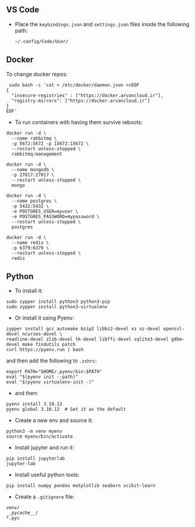 ## VS Code
- Place the `keybindings.json` and `settings.json` files inside the following path:
  ```
  ~/.config/Code/User/
  ```

## Docker
To change docker repos: 
```
 sudo bash -c 'cat > /etc/docker/daemon.json <<EOF
{
  "insecure-registries" : ["https://docker.arvancloud.ir"],
  "registry-mirrors": ["https://docker.arvancloud.ir"]
}
EOF'
```
- To run containers with having them survive reboots:
```
docker run -d \
  --name rabbitmq \
  -p 5672:5672 -p 15672:15672 \
  --restart unless-stopped \
  rabbitmq:management
```
```
docker run -d \
  --name mongodb \
  -p 27017:27017 \
  --restart unless-stopped \
  mongo
```
```
docker run -d \
  --name postgres \
  -p 5432:5432 \
  -e POSTGRES_USER=myuser \
  -e POSTGRES_PASSWORD=mypassword \
  --restart unless-stopped \
  postgres
```
```
docker run -d \
  --name redis \
  -p 6379:6379 \
  --restart unless-stopped \
  redis
```
## Python
- To install it:
```
sudo zypper install python3 python3-pip
sudo zypper install python3-virtualenv
```
- Or install it using Pyenv:
```
zypper install gcc automake bzip2 libbz2-devel xz xz-devel openssl-devel ncurses-devel \
readline-devel zlib-devel tk-devel libffi-devel sqlite3-devel gdbm-devel make findutils patch
curl https://pyenv.run | bash
```
and then add the following to `.zshrc`:
```
export PATH="$HOME/.pyenv/bin:$PATH"
eval "$(pyenv init --path)"
eval "$(pyenv virtualenv-init -)"
```
- and then:
```
pyenv install 3.10.12
pyenv global 3.10.12  # Set it as the default
```
- Create a new env and source it:
```
python3 -m venv myenv
source myenv/bin/activate
```
- Install jupyter and run it:
```
pip install jupyterlab
jupyter-lab
```
- Install useful python tools:
```
pip install numpy pandas matplotlib seaborn scikit-learn
```
- Create a `.gitignore` file:
```
venv/
__pycache__/
*.pyc
```


